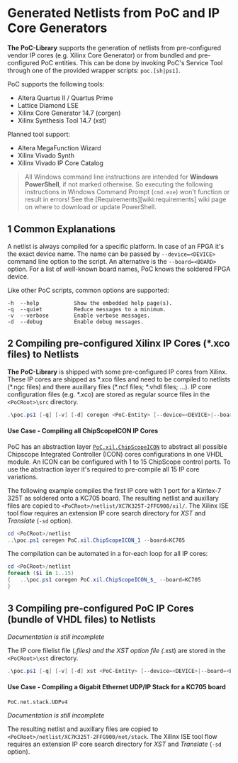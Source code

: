 # Generated Netlists from PoC and IP Core Generators

**The PoC-Library** supports the generation of netlists from pre-configured
vendor IP cores (e.g. Xilinx Core Generator) or from bundled and pre-configured
PoC entities. This can be done by invoking PoC's Service Tool through one of the
provided wrapper scripts: `poc.[sh|ps1]`.

PoC supports the following tools:

 -  Altera Quartus II / Quartus Prime
 -  Lattice Diamond LSE
 -  Xilinx Core Generator 14.7 (corgen)
 -  Xilinx Synthesis Tool 14.7 (xst)

Planned tool support:

 -  Altera MegaFunction Wizard
 -  Xilinx Vivado Synth
 -  Xilinx Vivado IP Core Catalog

> All Windows command line instructions are intended for **Windows PowerShell**,
> if not marked otherwise. So executing the following instructions in Windows
> Command Prompt (`cmd.exe`) won't function or result in errors! See the
> [Requirements][wiki:requirements] wiki page on where to download or update
> PowerShell.


## 1 Common Explanations

A netlist is always compiled for a specific platform. In case of an FPGA it's
the exact device name. The name can be passed by `--device=<DEVICE>` command
line option to the script. An alternative is the `--board=<BOARD>` option. For
a list of well-known board names, PoC knows the soldered FPGA device.

Like other PoC scripts, common options are supported:

```
-h  --help           Show the embedded help page(s).
-q  --quiet          Reduce messages to a minimum.
-v  --verbose        Enable verbose messages.
-d  --debug          Enable debug messages.
```


## 2 Compiling pre-configured Xilinx IP Cores (*.xco files) to Netlists

**The PoC-Library** is shipped with some pre-configured IP cores from Xilinx.
These IP cores are shipped as \*.xco files and need to be compiled to netlists
(\*.ngc files) and there auxillary files (\*.ncf files; \*.vhdl files; ...). IP
core configuration files (e.g. *.xco) are stored as regular source files in the
`<PoCRoot>\src` directory.

```PowerShell
.\poc.ps1 [-q] [-v] [-d] coregen <PoC-Entity> [--device=<DEVICE>|--board=<BOARD>]
```

#### Use Case - Compiling all ChipScopeICON IP Cores

PoC has an abstraction layer [`PoC.xil.ChipScopeICON`][xil_ChipScopeICON] to
abstract all possible Chipscope Integrated Controller (ICON) cores
configurations in one VHDL module. An ICON can be configured with 1 to 15
ChipScope control ports. To use the abstraction layer it's required to
pre-compile all 15 IP core variations.

The following example compiles the first IP core with 1 port for a Kintex-7
325T as soldered onto a KC705 board. The resulting netlist and auxillary files
are copied to `<PoCRoot>/netlist/XC7K325T-2FFG900/xil/`. The Xilinx ISE tool
flow requires an extension IP core search directory for *XST* and *Translate*
(`-sd` option).

```PowerShell
cd <PoCRoot>/netlist
..\poc.ps1 coregen PoC.xil.ChipScopeICON_1 --board=KC705
```

The compilation can be automated in a for-each loop for all IP cores:

```PowerShell
cd <PoCRoot>/netlist
foreach ($i in 1..15)
{	..\poc.ps1 coregen PoC.xil.ChipScopeICON_$_ --board=KC705
}
```


## 3 Compiling pre-configured PoC IP Cores (bundle of VHDL files) to Netlists

*Documentation is still incomplete*

The IP core filelist file (*.files) and the XST option file (*.xst) are stored
in the `<PoCRoot>\xst` directory.

```PowerShell
.\poc.ps1 [-q] [-v] [-d] xst <PoC-Entity> [--device=<DEVICE>|--board=<BOARD>]
```

#### Use Case - Compiling a Gigabit Ethernet UDP/IP Stack for a KC705 board

`PoC.net.stack.UDPv4`

*Documentation is still incomplete*

The resulting netlist and auxillary files
are copied to `<PoCRoot>/netlist/XC7K325T-2FFG900/net/stack`. The Xilinx ISE tool
flow requires an extension IP core search directory for *XST* and *Translate*
(`-sd` option).

 [xil_ChipScopeICON]:		../src/xil/xil_ChipScopeICON.vhdl
